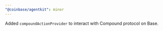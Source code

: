 ```yaml
---
"@coinbase/agentkit": minor
---
```


Added `compoundActionProvider` to interact with Compound protocol on Base.
